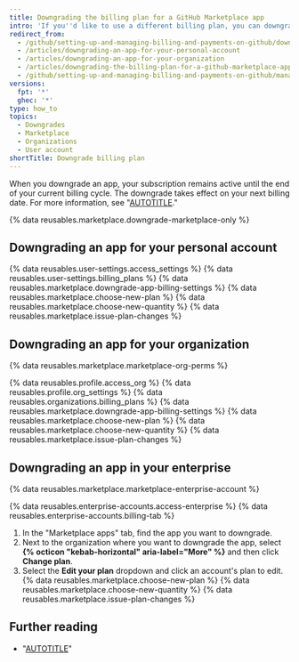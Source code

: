 ```yaml
---
title: Downgrading the billing plan for a GitHub Marketplace app
intro: 'If you''d like to use a different billing plan, you can downgrade your {% data variables.product.prodname_marketplace %} app at any time.'
redirect_from:
  - /github/setting-up-and-managing-billing-and-payments-on-github/downgrading-the-billing-plan-for-a-github-marketplace-app
  - /articles/downgrading-an-app-for-your-personal-account
  - /articles/downgrading-an-app-for-your-organization
  - /articles/downgrading-the-billing-plan-for-a-github-marketplace-app
  - /github/setting-up-and-managing-billing-and-payments-on-github/managing-billing-for-github-marketplace-apps/downgrading-the-billing-plan-for-a-github-marketplace-app
versions:
  fpt: '*'
  ghec: '*'
type: how_to
topics:
  - Downgrades
  - Marketplace
  - Organizations
  - User account
shortTitle: Downgrade billing plan
---
```

When you downgrade an app, your subscription remains active until the end of your current billing cycle. The downgrade takes effect on your next billing date. For more information, see "[AUTOTITLE](/billing/managing-billing-for-github-marketplace-apps/about-billing-for-github-marketplace)."

{% data reusables.marketplace.downgrade-marketplace-only %}

## Downgrading an app for your personal account

{% data reusables.user-settings.access_settings %}
{% data reusables.user-settings.billing_plans %}
{% data reusables.marketplace.downgrade-app-billing-settings %}
{% data reusables.marketplace.choose-new-plan %}
{% data reusables.marketplace.choose-new-quantity %}
{% data reusables.marketplace.issue-plan-changes %}

## Downgrading an app for your organization

{% data reusables.marketplace.marketplace-org-perms %}

{% data reusables.profile.access_org %}
{% data reusables.profile.org_settings %}
{% data reusables.organizations.billing_plans %}
{% data reusables.marketplace.downgrade-app-billing-settings %}
{% data reusables.marketplace.choose-new-plan %}
{% data reusables.marketplace.choose-new-quantity %}
{% data reusables.marketplace.issue-plan-changes %}

## Downgrading an app in your enterprise

{% data reusables.marketplace.marketplace-enterprise-account %}

{% data reusables.enterprise-accounts.access-enterprise %}
{% data reusables.enterprise-accounts.billing-tab %}
1. In the "Marketplace apps" tab, find the app you want to downgrade.
1. Next to the organization where you want to downgrade the app, select **{% octicon "kebab-horizontal" aria-label="More" %}** and then click **Change plan**.
1. Select the **Edit your plan** dropdown and click an account's plan to edit.
{% data reusables.marketplace.choose-new-plan %}
{% data reusables.marketplace.choose-new-quantity %}
{% data reusables.marketplace.issue-plan-changes %}

## Further reading

* "[AUTOTITLE](/billing/managing-billing-for-github-marketplace-apps/canceling-a-github-marketplace-app)"
